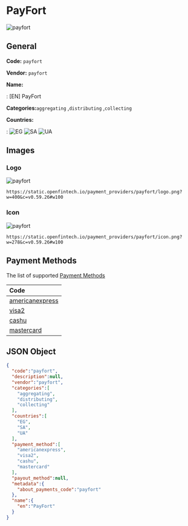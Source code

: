 
# PayFort 
![payfort](https://static.openfintech.io/payment_providers/payfort/logo.png?w=400&c=v0.59.26#w100)  

## General 
 
**Code:** `payfort` 
 
**Vendor:** `payfort` 
 
**Name:** 
 
:	[EN] PayFort 
 
**Categories:**`aggregating` ,`distributing` ,`collecting` 
 
 
**Countries:** 
 
:	![EG](https://cdnjs.cloudflare.com/ajax/libs/flag-icon-css/3.3.0/flags/4x3/eg.svg#w24) 	![SA](https://cdnjs.cloudflare.com/ajax/libs/flag-icon-css/3.3.0/flags/4x3/sa.svg#w24) 	![UA](https://cdnjs.cloudflare.com/ajax/libs/flag-icon-css/3.3.0/flags/4x3/ua.svg#w24)  

## Images 

### Logo 
 
![payfort](https://static.openfintech.io/payment_providers/payfort/logo.png?w=400&c=v0.59.26#w100)  

```
https://static.openfintech.io/payment_providers/payfort/logo.png?w=400&c=v0.59.26#w100
```  

### Icon 
 
![payfort](https://static.openfintech.io/payment_providers/payfort/icon.png?w=278&c=v0.59.26#w100)  

```
https://static.openfintech.io/payment_providers/payfort/icon.png?w=278&c=v0.59.26#w100
```  

## Payment Methods 
 
The list of supported [Payment Methods](#) 

|Code| 
|:---| 
|[americanexpress](/payment-methods/americanexpress)| 
|[visa2](/payment-methods/visa2)| 
|[cashu](/payment-methods/cashu)| 
|[mastercard](/payment-methods/mastercard)| 
 

## JSON Object 

```json
{
  "code":"payfort",
  "description":null,
  "vendor":"payfort",
  "categories":[
    "aggregating",
    "distributing",
    "collecting"
  ],
  "countries":[
    "EG",
    "SA",
    "UA"
  ],
  "payment_method":[
    "americanexpress",
    "visa2",
    "cashu",
    "mastercard"
  ],
  "payout_method":null,
  "metadata":{
    "about_payments_code":"payfort"
  },
  "name":{
    "en":"PayFort"
  }
}
```  
